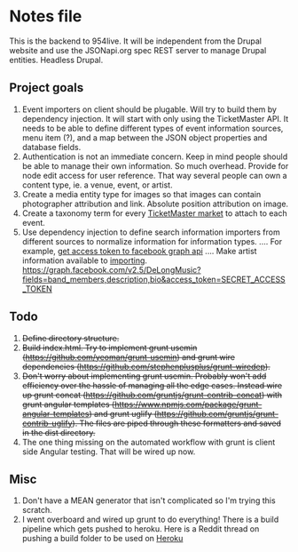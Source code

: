 # Notes file

This is the backend to 954live. It will be independent from the Drupal website and use the JSONapi.org spec REST server to manage Drupal entities. Headless Drupal.


## Project goals
1. Event importers on client should be plugable. Will try to build them by dependency injection. It will start with only using the TicketMaster API.
It needs to be able to define different types of event information sources, menu item (?), and a map between the JSON object properties and database fields.
2. Authentication is not an immediate concern. Keep in mind people should be able to manage their own information. So much overhead. Provide for node edit access for user reference. That way several people can own a content type, ie. a venue, event, or artist.
3. Create a media entity type for images so that images can contain photographer attribution and link. Absolute position attribution on image.
4. Create a taxonomy term for every [TicketMaster market](http://ticketmaster-api.github.io/products-and-docs/apis/discovery/#supported-markets) to attach to each event.
5. Use dependency injection to define search information importers from different sources to normalize information for information types.
.... For example, [get access token to facebook graph api](http://stackoverflow.com/questions/7633234/get-public-page-statuses-using-facebook-graph-api-without-access-token)
.... Make artist information available to [importing](https://developers.facebook.com/docs/graph-api/reference/page/). https://graph.facebook.com/v2.5/DeLongMusic?fields=band_members,description,bio&access_token=SECRET_ACCESS_TOKEN

## Todo
1. ~~Define directory structure.~~
2. ~~Build index.html. Try to implement grunt usemin (https://github.com/yeoman/grunt-usemin) and
 grunt wire dependencies (https://github.com/stephenplusplus/grunt-wiredep).~~
3. ~~Don't worry about implementing grunt usemin. Probably won't add efficiency over the hassle of managing all the edge cases.
 Instead wire up grunt concat (https://github.com/gruntjs/grunt-contrib-concat)
 with grunt angular templates (https://www.npmjs.com/package/grunt-angular-templates)
 and grunt uglify (https://github.com/gruntjs/grunt-contrib-uglify). The files are piped through these formatters and saved in the dist directory.~~
4. The one thing missing on the automated workflow with grunt is client side Angular testing. That will be wired up now.



## Misc
1. Don't have a MEAN generator that isn't complicated so I'm trying this scratch.
2. I went overboard and wired up grunt to do everything! There is a build pipeline which gets pushed to heroku. Here is a Reddit thread on pushing a build folder to be used on [Heroku](https://www.reddit.com/r/javascript/comments/47snko/how_do_i_keep_a_development_repository_on_github/)